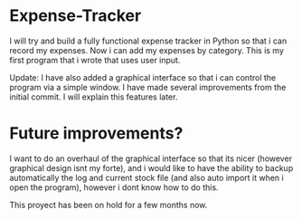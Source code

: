 # Expense-Tracker
I will try and build a fully functional expense tracker in Python so that i can record my expenses. Now i can add my expenses by category. This is my first program that i wrote that uses user input.

Update: I have also added a graphical interface so that i can control the program via a simple window. I have made several improvements from the initial commit. I will explain this features later.

# Future improvements?
I want to do an overhaul of the graphical interface so that its nicer (however graphical design isnt my forte), and i would like to have the ability to backup automatically the log and current stock file (and also auto import it when i open the program), however i dont know how to do this.

This proyect has been on hold for a few months now.
